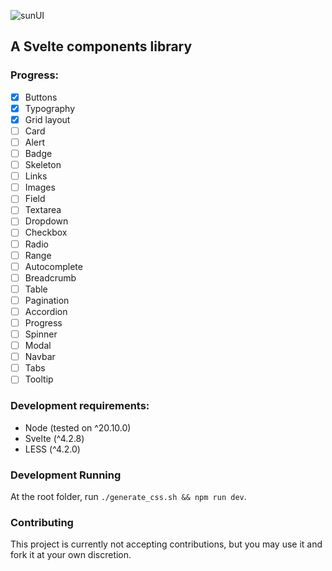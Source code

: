 ![sunUI](https://github.com/vdsbt33/sunui-svelte/assets/25711149/44dc6539-035c-467c-bb45-885649627d64)
## A Svelte components library

### Progress:
- [x] Buttons
- [x] Typography
- [x] Grid layout
- [ ] Card
- [ ] Alert
- [ ] Badge
- [ ] Skeleton
- [ ] Links
- [ ] Images
- [ ] Field
- [ ] Textarea
- [ ] Dropdown
- [ ] Checkbox
- [ ] Radio
- [ ] Range
- [ ] Autocomplete
- [ ] Breadcrumb
- [ ] Table
- [ ] Pagination
- [ ] Accordion
- [ ] Progress
- [ ] Spinner
- [ ] Modal
- [ ] Navbar
- [ ] Tabs
- [ ] Tooltip

### Development requirements:
- Node (tested on ^20.10.0)
- Svelte (^4.2.8)
- LESS (^4.2.0)

### Development Running 
At the root folder, run `./generate_css.sh && npm run dev`.

### Contributing
This project is currently not accepting contributions, but you may use it and fork it at your own discretion.
